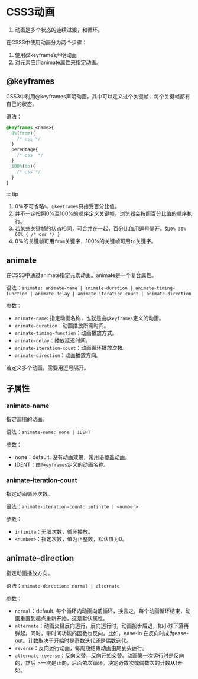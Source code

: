 # CSS3动画

1. 动画是多个状态的连续过渡，和循环。

在CSS3中使用动画分为两个步骤：

1. 使用@keyframes声明动画
2. 对元素应用animate属性来指定动画。

## @keyframes

CSS3中利用@keyframes声明动画，其中可以定义过个关键帧，每个关键帧都有自己的状态。

语法：
```css
@keyframes <name>{
  0%(from){
    /* css */
  }
  perentage{
    /* css  */
  }
  100%(to){
    /* css */
  }
}
```

::: tip
1. 0%不可省略`%`，`@keyframes`只接受百分比值。
2. 并不一定按照0%至100%的顺序定义关键帧，浏览器会按照百分比值的顺序执行。
3. 若某些关键帧的状态相同，可合并在一起，百分比值用逗号隔开。如`0% 30% 60% { /* css */ }`
4. 0%的关键帧可用`from`关键字，100%的关键帧可用`to`关键字。

## animate

在CSS3中通过animate指定元素动画。animate是一个复合属性。

语法：`animate: animate-name | animate-duration | animate-timing-function | animate-delay | animate-iteration-count | animate-direction`

参数：

- `animate-name`: 指定动画名称，也就是由`@keyframes`定义的动画。
- `animate-duration`：动画播放所需时间。
- `animate-timing-function`：动画播放方式。
- `animate-delay`：播放延迟时间。
- `animate-iteration-count`：动画循环播放次数。
- `animate-direction`：动画播放方向。

若定义多个动画，需要用逗号隔开。

## 子属性

### animate-name

指定调用的动画。

语法：`animate-name: none | IDENT`

参数：

- none：default. 没有动画效果，常用语覆盖动画。
- IDENT：由`@keyframes`定义的动画名称。

### animate-iteration-count

指定动画循环次数。

语法：`animate-iteration-count: infinite | <number>`

参数：

- `infinite`：无限次数，循环播放。
- `<number>`：指定次数，值为正整数，默认值为0。

## animate-direction

指定动画播放方向。

语法：`animate-direction: normal | alternate`

参数：

- `normal`：default. 每个循环内动画向前循环，换言之，每个动画循环结束，动画重置到起点重新开始，这是默认属性。
- `alternate`：动画交替反向运行，反向运行时，动画按步后退，如小球下落再弹起。同时，带时间功能的函数也反向，比如，ease-in 在反向时成为ease-out。计数取决于开始时是奇数迭代还是偶数迭代。
- `reverse`：反向运行动画，每周期结束动画由尾到头运行。
- `alternate-reverse`：反向交替，反向开始交替。动画第一次运行时是反向的，然后下一次是正向，后面依次循环。决定奇数次或偶数次的计数从1开始。
